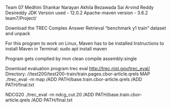 Team 07
Medhini Shankar Narayan
Akhila Bezawada
Sai Arvind Reddy Desireddy
JDK Version used - 12.0.2
Apache-maven version - 3.6.2
team7/Project/

Download the TREC Complex Answer Retrieval “benchmark y1 train“ dataset and unpack

For this program to work on Linux, Maven has to be installed
Instructions to install Maven in Terminal:
sudo apt install maven

Program gets complied by
mvn clean compile assembly:single


Download evaluation program trec eval
http://trec.nist.gov/trec_eval/
Directory: //test200/test200-train/train.pages.cbor-article.qrels
MAP
./trec_eval -m map /ADD PATH/base.train.cbor-article.qrels /ADD PATH/final.txt 

NDCG20
./trec_eval -m ndcg_cut.20 /ADD PATH/base.train.cbor-article.qrels /ADD PATH/final.txt 

